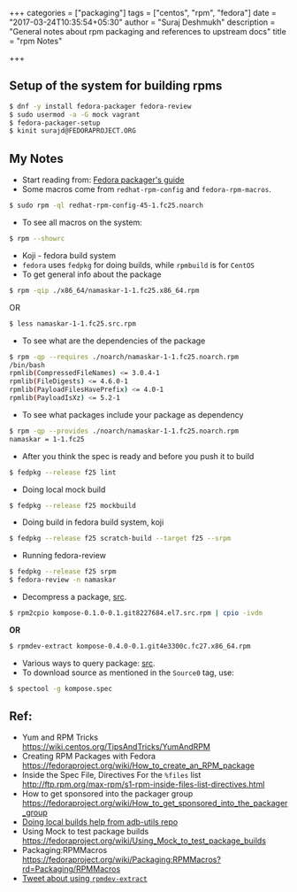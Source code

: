 +++
categories = ["packaging"]
tags = ["centos", "rpm", "fedora"]
date = "2017-03-24T10:35:54+05:30"
author = "Suraj Deshmukh"
description = "General notes about rpm packaging and references to upstream docs"
title = "rpm Notes"

+++

## Setup of the system for building rpms

```bash
$ dnf -y install fedora-packager fedora-review
$ sudo usermod -a -G mock vagrant
$ fedora-packager-setup
$ kinit surajd@FEDORAPROJECT.ORG
```

## My Notes


- Start reading from: [Fedora packager's guide](https://docs.fedoraproject.org/en-US/Fedora_Draft_Documentation/0.1/html/Packagers_Guide/index.html)
- Some macros come from `redhat-rpm-config` and `fedora-rpm-macros`.

```bash
$ sudo rpm -ql redhat-rpm-config-45-1.fc25.noarch
```

- To see all macros on the system:

```bash
$ rpm --showrc
```

- Koji - fedora build system
- `fedora` uses `fedpkg` for doing builds, while `rpmbuild` is for `CentOS`
- To get general info about the package

```bash
$ rpm -qip ./x86_64/namaskar-1-1.fc25.x86_64.rpm
```

OR

```bash
$ less namaskar-1-1.fc25.src.rpm
```

- To see what are the dependencies of the package

```bash
$ rpm -qp --requires ./noarch/namaskar-1-1.fc25.noarch.rpm
/bin/bash
rpmlib(CompressedFileNames) <= 3.0.4-1
rpmlib(FileDigests) <= 4.6.0-1
rpmlib(PayloadFilesHavePrefix) <= 4.0-1
rpmlib(PayloadIsXz) <= 5.2-1
```

- To see what packages include your package as dependency

```bash
$ rpm -qp --provides ./noarch/namaskar-1-1.fc25.noarch.rpm
namaskar = 1-1.fc25
```

- After you think the spec is ready and before you push it to build

```bash
$ fedpkg --release f25 lint
```

- Doing local mock build

```bash
$ fedpkg --release f25 mockbuild
```

- Doing build in fedora build system, koji

```bash
$ fedpkg --release f25 scratch-build --target f25 --srpm
```

- Running fedora-review

```bash
$ fedpkg --release f25 srpm
$ fedora-review -n namaskar
```

- Decompress a package, [src](https://docs.fedoraproject.org/en-US/Fedora_Draft_Documentation/0.1/html/Packagers_Guide/sect-Packagers_Guide-Format_of_the_Archived_Files.html).

```bash
$ rpm2cpio kompose-0.1.0-0.1.git8227684.el7.src.rpm | cpio -ivdm
```

**OR**

```bash
$ rpmdev-extract kompose-0.4.0-0.1.git4e3300c.fc27.x86_64.rpm
```

- Various ways to query package: [src](https://docs.fedoraproject.org/en-US/Fedora_Draft_Documentation/0.1/html/Packagers_Guide/sect-Packagers_Guide-Querying_Packages.html).
- To download source as mentioned in the `Source0` tag, use:

```bash
$ spectool -g kompose.spec
```

## Ref:

- Yum and RPM Tricks https://wiki.centos.org/TipsAndTricks/YumAndRPM
- Creating RPM Packages with Fedora https://fedoraproject.org/wiki/How_to_create_an_RPM_package
- Inside the Spec File, Directives For the `%files` list http://ftp.rpm.org/max-rpm/s1-rpm-inside-files-list-directives.html
- How to get sponsored into the packager group https://fedoraproject.org/wiki/How_to_get_sponsored_into_the_packager_group
- [Doing local builds help from adb-utils repo](https://github.com/projectatomic/adb-utils/blob/master/README.adoc#steps-to-build-the-src-rpm)
- Using Mock to test package builds https://fedoraproject.org/wiki/Using_Mock_to_test_package_builds
- Packaging:RPMMacros https://fedoraproject.org/wiki/Packaging:RPMMacros?rd=Packaging/RPMMacros
- [Tweet about using `rpmdev-extract`](https://twitter.com/carlwgeorge/status/846892384570916866)
